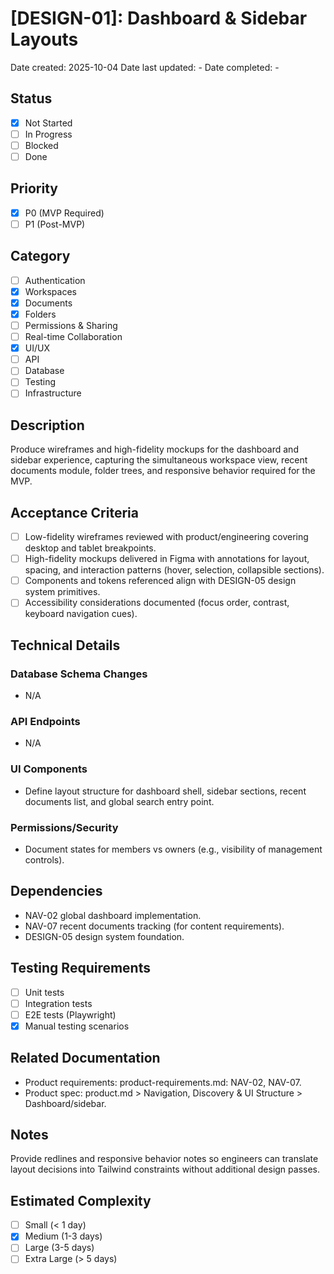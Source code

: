 # [DESIGN-01]: Dashboard & Sidebar Layouts

Date created: 2025-10-04
Date last updated: -
Date completed: -

## Status

- [x] Not Started
- [ ] In Progress
- [ ] Blocked
- [ ] Done

## Priority

- [x] P0 (MVP Required)
- [ ] P1 (Post-MVP)

## Category

- [ ] Authentication
- [x] Workspaces
- [x] Documents
- [x] Folders
- [ ] Permissions & Sharing
- [ ] Real-time Collaboration
- [x] UI/UX
- [ ] API
- [ ] Database
- [ ] Testing
- [ ] Infrastructure

## Description

Produce wireframes and high-fidelity mockups for the dashboard and sidebar experience, capturing the simultaneous workspace view, recent documents module, folder trees, and responsive behavior required for the MVP.

## Acceptance Criteria

- [ ] Low-fidelity wireframes reviewed with product/engineering covering desktop and tablet breakpoints.
- [ ] High-fidelity mockups delivered in Figma with annotations for layout, spacing, and interaction patterns (hover, selection, collapsible sections).
- [ ] Components and tokens referenced align with DESIGN-05 design system primitives.
- [ ] Accessibility considerations documented (focus order, contrast, keyboard navigation cues).

## Technical Details

### Database Schema Changes

- N/A

### API Endpoints

- N/A

### UI Components

- Define layout structure for dashboard shell, sidebar sections, recent documents list, and global search entry point.

### Permissions/Security

- Document states for members vs owners (e.g., visibility of management controls).

## Dependencies

- NAV-02 global dashboard implementation.
- NAV-07 recent documents tracking (for content requirements).
- DESIGN-05 design system foundation.

## Testing Requirements

- [ ] Unit tests
- [ ] Integration tests
- [ ] E2E tests (Playwright)
- [x] Manual testing scenarios

## Related Documentation

- Product requirements: product-requirements.md: NAV-02, NAV-07.
- Product spec: product.md > Navigation, Discovery & UI Structure > Dashboard/sidebar.

## Notes

Provide redlines and responsive behavior notes so engineers can translate layout decisions into Tailwind constraints without additional design passes.

## Estimated Complexity

- [ ] Small (< 1 day)
- [x] Medium (1-3 days)
- [ ] Large (3-5 days)
- [ ] Extra Large (> 5 days)

